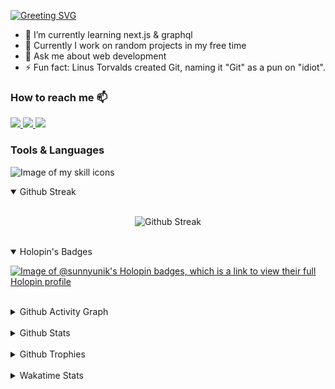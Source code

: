 [![Greeting SVG](https://readme-typing-svg.demolab.com?font=Fira+Code&size=32&duration=3800&pause=1200vCenter=true&random=false&width=435&lines=Hello%F0%9F%91%8B%2C+I'm+Sunny)](https://git.io/typing-svg)

<!--
**Sunny-unik/Sunny-unik** is a ✨ _special_ ✨ repository because its `README.md` (this file) appears on your GitHub profile.
Here are some ideas to get you started:
- 👯 I’m looking to collaborate on ...
- 🤔 I’m looking for help with ...
- 😄 Pronouns: ...
-->

<ul>
    <li>🌱 I’m currently learning next.js & graphql </li>
    <li>🔭 Currently I work on random projects in my free time</li>
    <li>💬 Ask me about web development</li>
    <li>⚡ Fun fact: Linus Torvalds created Git, naming it "Git" as a pun on "idiot".</li>
</ul>

### How to reach me 📫

<a target="_blank" href="https://www.twitter.com/sunnyunik/">
<img src="https://img.shields.io/badge/Twitter-%231DA1F2.svg?style=for-the-badge&logo=Twitter&logoColor=white">
</a>
<a target="_blank" href="https://www.instagram.com/sunny.gandhwani/">
<img src="https://img.shields.io/badge/Instagram-%23E4405F.svg?style=for-the-badge&logo=Instagram&logoColor=white&color=rgb(266,50,75)">
</a>
<a target="_blank" href="https://www.linkedin.com/in/sunny-gandhwani-b4b6ab20b/">
<img src="https://img.shields.io/badge/Linkedin-%231DA1F2.svg?style=for-the-badge&logo=Linkedin&logoColor=white">
</a>

### Tools & Languages

![Image of my skill icons](https://skillicons.dev/icons?i=git,vscode,bootstrap,tailwind,js,nodejs,ts,react,redux,nextjs,jest,mongo,postman,vercel,netlify)

<details open>
<summary>Github Streak</summary>
<br/>
<div align="center">

![Github Streak](https://github-readme-streak-stats.herokuapp.com/?user=sunny-unik&theme=cobalt)

</div>
</details>
<br/>

<details open>
<summary>Holopin's Badges</summary>

[![Image of @sunnyunik's Holopin badges, which is a link to view their full Holopin profile](https://holopin.me/sunnyunik)](https://holopin.io/@sunnyunik)

</details>
<br/>

<details>
<summary>Github Activity Graph</summary>

![Github Activity Graph](https://github-readme-activity-graph.vercel.app/graph?username=sunny-unik&theme=rogue&custom_title=Last%20Month%20Contribution%20Graph)

</details>
<br/>

<details>
<summary>Github Stats</summary>

![GitHub stats](https://github-readme-stats.vercel.app/api?username=Sunny-unik&hide=stars&show_icons=true&theme=radical&rank_icon=github&show_owner=true&show=prs_merged_percentage,prs_merged)

</details>
<br/>

<details>
<summary>Github Trophies</summary>

![Github Trophies](https://github-profile-trophy.vercel.app/?username=sunny-unik&theme=onestar&title=Joined2020,Commits,PR,Repositories,Experience,Issues,Reviews)

</details>
<br/>

<details>
<summary>Wakatime Stats</summary>
<br/>

![Wakatime Stats](https://wakatime.com/share/@SunnyUnik/4a25fe81-d599-4b5e-a441-5249d41756eb.svg)

![Wakatime Language Stats](<https://github-readme-stats.vercel.app/api/wakatime?username=Sunnyunik&theme=tokyonight&custom_title=Wakatime%20Language%20Stats%20(last%20week)&layout=compact>)

</details>
